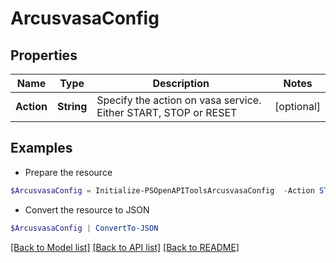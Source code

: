# ArcusvasaConfig
## Properties

Name | Type | Description | Notes
------------ | ------------- | ------------- | -------------
**Action** | **String** | Specify the action on vasa service. Either START, STOP or RESET | [optional] 

## Examples

- Prepare the resource
```powershell
$ArcusvasaConfig = Initialize-PSOpenAPIToolsArcusvasaConfig  -Action START
```

- Convert the resource to JSON
```powershell
$ArcusvasaConfig | ConvertTo-JSON
```

[[Back to Model list]](../README.md#documentation-for-models) [[Back to API list]](../README.md#documentation-for-api-endpoints) [[Back to README]](../README.md)


